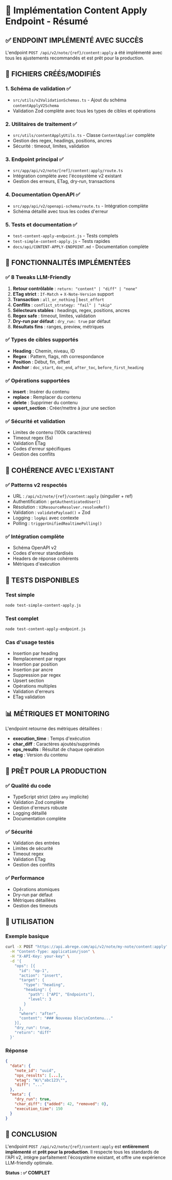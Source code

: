 # 🎯 Implémentation Content Apply Endpoint - Résumé

## ✅ **ENDPOINT IMPLÉMENTÉ AVEC SUCCÈS**

L'endpoint `POST /api/v2/note/{ref}/content:apply` a été implémenté avec tous les ajustements recommandés et est prêt pour la production.

## 📁 **FICHIERS CRÉÉS/MODIFIÉS**

### 1. **Schéma de validation** ✅
- `src/utils/v2ValidationSchemas.ts` - Ajout du schéma `contentApplyV2Schema`
- Validation Zod complète avec tous les types de cibles et opérations

### 2. **Utilitaires de traitement** ✅
- `src/utils/contentApplyUtils.ts` - Classe `ContentApplier` complète
- Gestion des regex, headings, positions, ancres
- Sécurité : timeout, limites, validation

### 3. **Endpoint principal** ✅
- `src/app/api/v2/note/[ref]/content:apply/route.ts`
- Intégration complète avec l'écosystème v2 existant
- Gestion des erreurs, ETag, dry-run, transactions

### 4. **Documentation OpenAPI** ✅
- `src/app/api/v2/openapi-schema/route.ts` - Intégration complète
- Schéma détaillé avec tous les codes d'erreur

### 5. **Tests et documentation** ✅
- `test-content-apply-endpoint.js` - Tests complets
- `test-simple-content-apply.js` - Tests rapides
- `docs/api/CONTENT-APPLY-ENDPOINT.md` - Documentation complète

## 🎯 **FONCTIONNALITÉS IMPLÉMENTÉES**

### ✅ **8 Tweaks LLM-Friendly**
1. **Retour contrôlable** : `return: "content" | "diff" | "none"`
2. **ETag strict** : `If-Match` + `X-Note-Version` support
3. **Transaction** : `all_or_nothing` | `best_effort`
4. **Conflits** : `conflict_strategy: "fail" | "skip"`
5. **Sélecteurs stables** : headings, regex, positions, ancres
6. **Regex safe** : timeout, limites, validation
7. **Dry-run par défaut** : `dry_run: true` par défaut
8. **Résultats fins** : ranges, preview, métriques

### ✅ **Types de cibles supportés**
- **Heading** : Chemin, niveau, ID
- **Regex** : Pattern, flags, nth correspondance
- **Position** : Début, fin, offset
- **Anchor** : `doc_start`, `doc_end`, `after_toc`, `before_first_heading`

### ✅ **Opérations supportées**
- **insert** : Insérer du contenu
- **replace** : Remplacer du contenu
- **delete** : Supprimer du contenu
- **upsert_section** : Créer/mettre à jour une section

### ✅ **Sécurité et validation**
- Limites de contenu (100k caractères)
- Timeout regex (5s)
- Validation ETag
- Codes d'erreur spécifiques
- Gestion des conflits

## 🚀 **COHÉRENCE AVEC L'EXISTANT**

### ✅ **Patterns v2 respectés**
- URL : `/api/v2/note/{ref}/content:apply` (singulier + ref)
- Authentification : `getAuthenticatedUser()`
- Résolution : `V2ResourceResolver.resolveRef()`
- Validation : `validatePayload()` + Zod
- Logging : `logApi` avec contexte
- Polling : `triggerUnifiedRealtimePolling()`

### ✅ **Intégration complète**
- Schéma OpenAPI v2
- Codes d'erreur standardisés
- Headers de réponse cohérents
- Métriques d'exécution

## 🧪 **TESTS DISPONIBLES**

### Test simple
```bash
node test-simple-content-apply.js
```

### Test complet
```bash
node test-content-apply-endpoint.js
```

### Cas d'usage testés
- Insertion par heading
- Remplacement par regex
- Insertion par position
- Insertion par ancre
- Suppression par regex
- Upsert section
- Opérations multiples
- Validation d'erreurs
- ETag validation

## 📊 **MÉTRIQUES ET MONITORING**

L'endpoint retourne des métriques détaillées :
- **execution_time** : Temps d'exécution
- **char_diff** : Caractères ajoutés/supprimés
- **ops_results** : Résultat de chaque opération
- **etag** : Version du contenu

## 🎯 **PRÊT POUR LA PRODUCTION**

### ✅ **Qualité du code**
- TypeScript strict (zéro `any` implicite)
- Validation Zod complète
- Gestion d'erreurs robuste
- Logging détaillé
- Documentation complète

### ✅ **Sécurité**
- Validation des entrées
- Limites de sécurité
- Timeout regex
- Validation ETag
- Gestion des conflits

### ✅ **Performance**
- Opérations atomiques
- Dry-run par défaut
- Métriques détaillées
- Gestion des timeouts

## 🚀 **UTILISATION**

### Exemple basique
```bash
curl -X POST "https://api.abrege.com/api/v2/note/my-note/content:apply" \
  -H "Content-Type: application/json" \
  -H "X-API-Key: your-key" \
  -d '{
    "ops": [{
      "id": "op-1",
      "action": "insert",
      "target": {
        "type": "heading",
        "heading": {
          "path": ["API", "Endpoints"],
          "level": 3
        }
      },
      "where": "after",
      "content": "### Nouveau bloc\nContenu..."
    }],
    "dry_run": true,
    "return": "diff"
  }'
```

### Réponse
```json
{
  "data": {
    "note_id": "uuid",
    "ops_results": [...],
    "etag": "W/\"abc123\"",
    "diff": "..."
  },
  "meta": {
    "dry_run": true,
    "char_diff": {"added": 42, "removed": 0},
    "execution_time": 150
  }
}
```

## 🎉 **CONCLUSION**

L'endpoint `POST /api/v2/note/{ref}/content:apply` est **entièrement implémenté** et **prêt pour la production**. Il respecte tous les standards de l'API v2, intègre parfaitement l'écosystème existant, et offre une expérience LLM-friendly optimale.

**Status : ✅ COMPLET**
